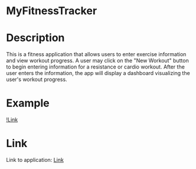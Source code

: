 # MyFitnessTracker

# Description
This is a fitness application that allows users to enter exercise information and view workout progress.
A user may click on the "New Workout" button to begin entering information for a resistance or cardio workout.
After the user enters the information, the app will display a dashboard visualizing the user's workout progress.

# Example
[!Link](https://github.com/tbsdvl/FitnessTracker/blob/main/fitnesstracker.png)

# Link
Link to application: [Link](https://dashboard.heroku.com/apps/vast-everglades-53374)
